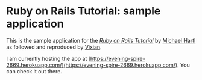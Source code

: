 # Ruby on Rails Tutorial: sample application

This is the sample application for
the [*Ruby on Rails Tutorial*](http://railstutorial.org/)
by [Michael Hartl](http://michaelhartl.com/)
as followed and reproduced by [Vixian](http://github.com/Vixian/).

I am currently hosting the app at [https://evening-spire-2669.herokuapp.com/](https://evening-spire-2669.herokuapp.com/).
You can check it out there.
